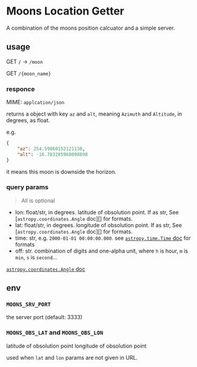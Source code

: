 # Moons Location Getter

A combination of the moons position calcuator and a simple server.

## usage

GET `/`  -> `/moon`

GET `/{moon_name}`


### responce
MIME: `applcation/json`

returns
a object with key `az` and `alt`, meaning `Azimuth` and `Altitude`, in degrees, as float.

e.g.
```JSON
{
    "az": 254.59860152121138,
    "alt": -16.783285968098898
}
```
it means this moon is downside the horizon.

### query params
> All is optional

- lon: float/str, in degrees. latitude of obsolution point. If as str, See [`astropy.coordinates.Angle` doc][] for formats.
- lat: float/str, in degrees. longitude of obsolution point. If as str, See [`astropy.coordinates.Angle` doc][] for formats.
- time: str, e.g. `2000-01-01 00:00:00.000`. see [`astropy.time.Time` doc](https://docs.astropy.org/en/stable/time/index.html#time-format) for formats
- off: str. combination of digits and one-alpha unit, where `h` is hour, `m` is `min`, `s` is `second`...

[`astropy.coordinates.Angle` doc](https://docs.astropy.org/en/stable/api/astropy.coordinates.Angle.html)


## env

### `MOONS_SRV_PORT`
the server port (default: 3333)

### `MOONS_OBS_LAT` and `MOONS_OBS_LON`
latitude of obsolution point
longitude of obsolution point

used when `lat` and `lon` params are not given in URL.


